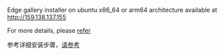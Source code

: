 Edge gallery installer  on ubuntu x86_64 or arm64 architecture available at http://159.138.137.155

For more details, please [refer](offline/README_en.md)

参考详细安装步骤，[请参考](offline/README-cn.md)

